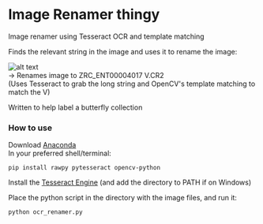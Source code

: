 # Image Renamer thingy
Image renamer using Tesseract OCR and template matching

Finds the relevant string in the image and uses it to rename the image:  

![alt text](https://github.com/jwpleow/pytesseract_imagerenamer/blob/master/docs/example.jpg "Example Image")  
-> Renames image to ZRC_ENT00004017 V.CR2  
(Uses Tesseract to grab the long string and OpenCV's template matching to match the V)  

Written to help label a butterfly collection

### How to use
Download [Anaconda](https://www.anaconda.com/distribution/)  
In your preferred shell/terminal:
```
pip install rawpy pytesseract opencv-python
```
Install the [Tesseract Engine](https://github.com/tesseract-ocr/tesseract/wiki) (and add the directory to PATH if on Windows)

Place the python script in the directory with the image files, and run it:
```
python ocr_renamer.py
```
